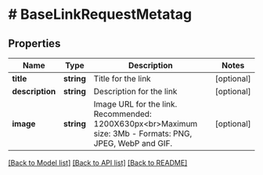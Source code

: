 # # BaseLinkRequestMetatag

## Properties

Name | Type | Description | Notes
------------ | ------------- | ------------- | -------------
**title** | **string** | Title for the link | [optional]
**description** | **string** | Description for the link | [optional]
**image** | **string** | Image URL for the link. Recommended: 1200X630px&lt;br&gt;Maximum size: 3Mb - Formats: PNG, JPEG, WebP and GIF. | [optional]

[[Back to Model list]](../../README.md#models) [[Back to API list]](../../README.md#endpoints) [[Back to README]](../../README.md)
